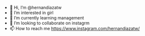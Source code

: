 - 👋 Hi, I’m @hernandiazatw
- 👀 I’m interested in girl
- 🌱 I’m currently learning management
- 💞️ I’m looking to collaborate on instagrm
- 📫 How to reach me https://www.instagram.com/hernandiazatw/

<!---
hernandiazatw/hernandiazatw is a ✨ special ✨ repository because its `README.md` (this file) appears on your GitHub profile.
You can click the Preview link to take a look at your changes.
--->
